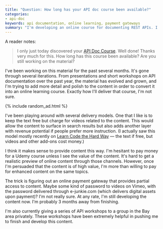 ```yaml
---
title: "Question: How long has your API doc course been available?"
categories:
- api-doc
keywords: api documentation, online learning, payment gateways
summary: "I'm developing an online course for documenting REST APIs. I'm not quite done, and I'm trying to figure out the best freemium delivery model."
---
```


A reader notes:

> I only just today discovered your [API Doc Course](https://idratherbewriting.com/learnapidoc/). Well done! Thanks very much for this. How long has this course been available? Are you still working on the material?

I've been working on this material for the past several months. It's gone through several iterations. From presentations and short workshops on API documentation over the past year, the material has evolved and grown, and I'm trying to add more detail and polish to the content in order to convert it into an online learning course. Exactly how I'll deliver that course, I'm not sure.

{% include random_ad.html %}

I've been playing around with several delivery models. One that I like is to keep the text free but charge for videos related to the content. This would allow the content to surface in search results but also adds another layer with revenue potential if people prefer more instruction. (I actually saw this model mostly recently on [Learn Code the Hard Way](http://cli.learncodethehardway.org/) &mdash; the text if free, but videos and other add-ons cost money.) 

I think it makes sense to provide content this way. I'm hesitant to pay money for a Udemy course unless I see the value of the content. It's hard to get a realistic preview of online content through those channels. However, once I'm persuaded that the content is of high value, I'm more than willing to pay for enhanced content on the same topics.

The trick is figuring out an online payment gateway that provides partial access to content. Maybe some kind of password to videos on Vimeo, with the password delivered through e-junkie.com (which delivers digital assets upon payment)? I'm not really sure. At any rate, I'm still developing the content now. I'm probably 3 months away from finishing.

I'm also currently giving a series of API workshops to a group in the Bay area privately. These workshops have been extremely helpful in pushing me to finish and develop this content.
